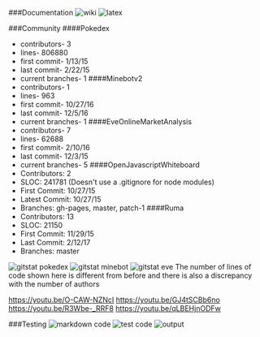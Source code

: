 ###Documentation
![wiki](https://snag.gy/xrqZCz.jpg)
![latex](https://snag.gy/NrgOxa.jpg)

###Community
####Pokedex
* contributors- 3
* lines- 806880
* first commit- 1/13/15
* last commit- 2/22/15
* current branches- 1
####Minebotv2
* contributors- 1
* lines- 963
* first commit- 10/27/16
* last commit- 12/5/16
* current branches- 1
####EveOnlineMarketAnalysis
* contributors- 7
* lines- 62688
* first commit- 2/10/16
* last commit- 12/3/15
* current branches- 5
####OpenJavascriptWhiteboard
* Contributors: 2
* SLOC: 241781 (Doesn't use a .gitignore for node modules)
* First Commit: 10/27/15
* Latest Commit: 10/27/15
* Branches: gh-pages, master, patch-1
####Ruma
* Contributors: 13
* SLOC: 21150
* First Commit: 11/29/15
* Last Commit: 2/12/17
* Branches: master

![gitstat pokedex](https://snag.gy/U4IbfQ.jpg)
![gitstat minebot](https://snag.gy/KBGzND.jpg)
![gitstat eve](https://snag.gy/WujdoZ.jpg)
The number of lines of code shown here is different from before
and there is also a discrepancy with the number of authors

https://youtu.be/O-CAW-NZNcI
https://youtu.be/GJ4tSCBb6no
https://youtu.be/R3Wbe-_RRF8
https://youtu.be/qLBEHjnODFw



###Testing
![markdown code](https://snag.gy/wLN6AJ.jpg)
![test code](https://snag.gy/KPcLJI.jpg)
![output](https://snag.gy/94wQIU.jpg)